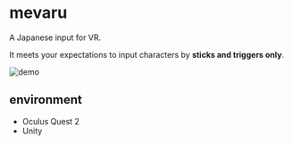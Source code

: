 # mevaru
A Japanese input for VR.

It meets your expectations to input characters by **sticks and triggers only**.

![demo](https://github.com/y60/mevaru/raw/main/demo/demo.gif)


## environment

- Oculus Quest 2
- Unity
